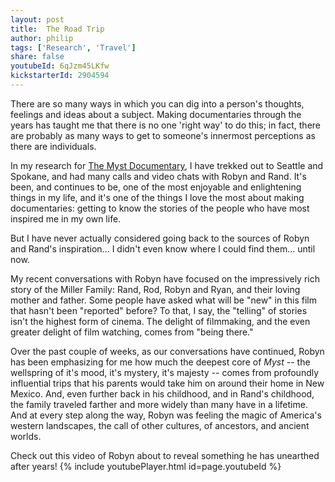 ```yaml
---
layout: post
title:  The Road Trip
author: philip
tags: ['Research', 'Travel']
share: false
youtubeId: 6qJzm45LKfw
kickstarterId: 2904594
---
```


There are so many ways in which you can dig into a person's thoughts, feelings and ideas about a subject. Making documentaries through the years has taught me that there is no one 'right way' to do this; in fact, there are probably as many ways to get to someone's innermost perceptions as there are individuals.

In my research for [The Myst Documentary](https://www.kickstarter.com/projects/philipshane/the-myst-documentary?ref=do7fc5), I have trekked out to Seattle and Spokane, and had many calls and video chats with Robyn and Rand. It's been, and continues to be, one of the most enjoyable and enlightening things in my life, and it's one of the things I love the most about making documentaries: getting to know the stories of the people who have most inspired me in my own life.

But I have never actually considered going back to the sources of Robyn and Rand's inspiration... I didn't even know where I could find them... until now.

My recent conversations with Robyn have focused on the impressively rich story of the Miller Family: Rand, Rod, Robyn and Ryan, and their loving mother and father. Some people have asked what will be "new" in this film that hasn't been "reported" before? To that, I say, the "telling" of stories isn't the highest form of cinema. The delight of filmmaking, and the even greater delight of film watching, comes from "being there."

Over the past couple of weeks, as our conversations have continued, Robyn has been emphasizing for me how much the deepest core of *Myst* -- the wellspring of it's mood, it's mystery, it's majesty -- comes from profoundly influential trips that his parents would take him on around their home in New Mexico. And, even further back in his childhood, and in Rand's childhood, the family traveled farther and more widely than many have in a lifetime. And at every step along the way, Robyn was feeling the magic of America's western landscapes, the call of other cultures, of ancestors, and ancient worlds.

Check out this video of Robyn about to reveal something he has unearthed after years!
{% include youtubePlayer.html id=page.youtubeId %}